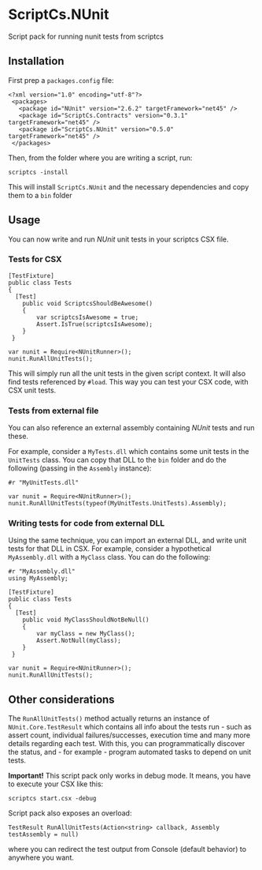 ScriptCs.NUnit
==============

Script pack for running nunit tests from scriptcs

## Installation

First prep a `packages.config` file:

    <?xml version="1.0" encoding="utf-8"?>
     <packages>
       <package id="NUnit" version="2.6.2" targetFramework="net45" />
       <package id="ScriptCs.Contracts" version="0.3.1" targetFramework="net45" />
       <package id="ScriptCs.NUnit" version="0.5.0" targetFramework="net45" />
     </packages>
     
Then, from the folder where you are writing a script, run:

    scriptcs -install
    
This will install `ScriptCs.NUnit` and the necessary dependencies and copy them to a `bin` folder

## Usage

You can now write and run *NUnit* unit tests in your scriptcs CSX file.

### Tests for CSX

    [TestFixture]
    public class Tests
    {
      [Test]
    	public void ScriptcsShouldBeAwesome()
    	{
    		var scriptcsIsAwesome = true;
    		Assert.IsTrue(scriptcsIsAwesome);
    	}
     }
    
    var nunit = Require<NUnitRunner>();
    nunit.RunAllUnitTests(); 
    
This will simply run all the unit tests in the given script context. It will also find tests referenced by `#load`.
This way you can test your CSX code, with CSX unit tests.

### Tests from external file 
You can also reference an external assembly containing *NUnit* tests and run these. 

For example, consider a `MyTests.dll` which contains some unit tests in the `UnitTests` class. 
You can copy that DLL to the `bin` folder and do the following (passing in the `Assembly` instance):

    #r "MyUnitTests.dll"
    
    var nunit = Require<NUnitRunner>();
    nunit.RunAllUnitTests(typeof(MyUnitTests.UnitTests).Assembly); 
  
### Writing tests for code from external DLL 
Using the same technique, you can import an external DLL, and write unit tests for that DLL in CSX. For example, consider a hypothetical `MyAssembly.dll` with a `MyClass` class.
You can do the following:

    #r "MyAssembly.dll"
    using MyAssembly;
    
    [TestFixture]
    public class Tests
    {
      [Test]
    	public void MyClassShouldNotBeNull()
    	{
    		var myClass = new MyClass();
    		Assert.NotNull(myClass);
    	}
     }
    
    var nunit = Require<NUnitRunner>();
    nunit.RunAllUnitTests(); 
    
## Other considerations

The `RunAllUnitTests()` method actually returns an instance of `NUnit.Core.TestResult` which contains all info about the tests run - such as assert count, individual failures/successes, execution time and many more details regarding each test. With this, you can programmatically discover the status, and - for example - program automated tasks to depend on unit tests.

**Important!**
This script pack only works in debug mode. It means, you have to execute your CSX like this:

    scriptcs start.csx -debug
    
Script pack also exposes an overload:

    TestResult RunAllUnitTests(Action<string> callback, Assembly testAssembly = null)
    
where you can redirect the test output from Console (default behavior) to anywhere you want.
